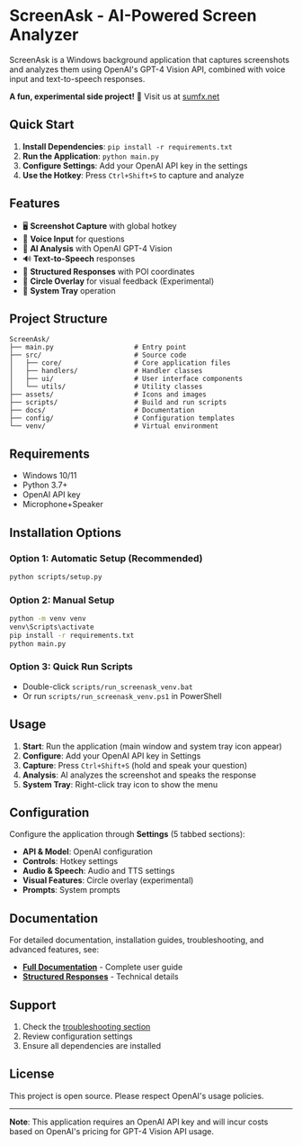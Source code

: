 # ScreenAsk - AI-Powered Screen Analyzer

ScreenAsk is a Windows background application that captures screenshots and analyzes them using OpenAI's GPT-4 Vision API, combined with voice input and text-to-speech responses.

**A fun, experimental side project!** 🎉 Visit us at [sumfx.net](https://sumfx.net)

## Quick Start

1. **Install Dependencies**: `pip install -r requirements.txt`
2. **Run the Application**: `python main.py`
3. **Configure Settings**: Add your OpenAI API key in the settings
4. **Use the Hotkey**: Press `Ctrl+Shift+S` to capture and analyze

## Features

- 🖥️ **Screenshot Capture** with global hotkey
- 🎤 **Voice Input** for questions
- 🤖 **AI Analysis** with OpenAI GPT-4 Vision
- 🔊 **Text-to-Speech** responses
- 📍 **Structured Responses** with POI coordinates
- 🎯 **Circle Overlay** for visual feedback (Experimental)
- 📱 **System Tray** operation

## Project Structure

```
ScreenAsk/
├── main.py                    # Entry point
├── src/                       # Source code
│   ├── core/                  # Core application files
│   ├── handlers/              # Handler classes
│   ├── ui/                    # User interface components
│   └── utils/                 # Utility classes
├── assets/                    # Icons and images
├── scripts/                   # Build and run scripts
├── docs/                      # Documentation
├── config/                    # Configuration templates
└── venv/                      # Virtual environment
```

## Requirements

- Windows 10/11
- Python 3.7+
- OpenAI API key
- Microphone+Speaker

## Installation Options

### Option 1: Automatic Setup (Recommended)
```bash
python scripts/setup.py
```

### Option 2: Manual Setup
```bash
python -m venv venv
venv\Scripts\activate
pip install -r requirements.txt
python main.py
```

### Option 3: Quick Run Scripts
- Double-click `scripts/run_screenask_venv.bat`
- Or run `scripts/run_screenask_venv.ps1` in PowerShell

## Usage

1. **Start**: Run the application (main window and system tray icon appear)
2. **Configure**: Add your OpenAI API key in Settings
3. **Capture**: Press `Ctrl+Shift+S` (hold and speak your question)
4. **Analysis**: AI analyzes the screenshot and speaks the response
5. **System Tray**: Right-click tray icon to show the menu

## Configuration

Configure the application through **Settings** (5 tabbed sections):
- **API & Model**: OpenAI configuration
- **Controls**: Hotkey settings
- **Audio & Speech**: Audio and TTS settings
- **Visual Features**: Circle overlay (experimental)
- **Prompts**: System prompts

## Documentation

For detailed documentation, installation guides, troubleshooting, and advanced features, see:
- **[Full Documentation](docs/README.md)** - Complete user guide
- **[Structured Responses](docs/STRUCTURED_RESPONSE_README.md)** - Technical details

## Support

1. Check the [troubleshooting section](docs/README.md#troubleshooting)
2. Review configuration settings
3. Ensure all dependencies are installed

## License

This project is open source. Please respect OpenAI's usage policies.

---

**Note**: This application requires an OpenAI API key and will incur costs based on OpenAI's pricing for GPT-4 Vision API usage. 